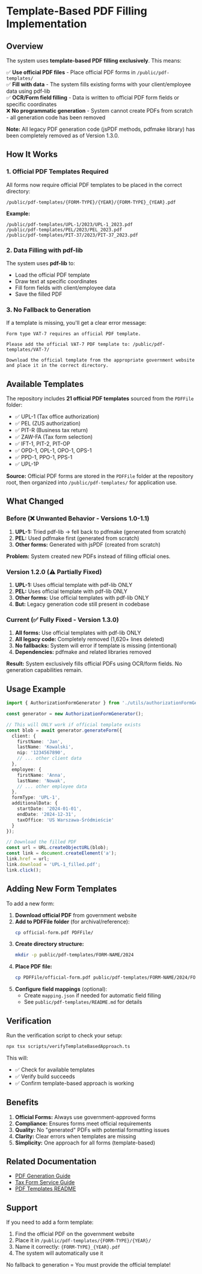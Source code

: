 # Template-Based PDF Filling Implementation

## Overview

The system uses **template-based PDF filling exclusively**. This means:

✅ **Use official PDF files** - Place official PDF forms in `/public/pdf-templates/`  
✅ **Fill with data** - The system fills existing forms with your client/employee data using pdf-lib  
✅ **OCR/Form field filling** - Data is written to official PDF form fields or specific coordinates  
❌ **No programmatic generation** - System cannot create PDFs from scratch - all generation code has been removed

**Note:** All legacy PDF generation code (jsPDF methods, pdfmake library) has been completely removed as of Version 1.3.0.  

## How It Works

### 1. Official PDF Templates Required

All forms now require official PDF templates to be placed in the correct directory:

```
/public/pdf-templates/{FORM-TYPE}/{YEAR}/{FORM-TYPE}_{YEAR}.pdf
```

**Example:**
```
/public/pdf-templates/UPL-1/2023/UPL-1_2023.pdf
/public/pdf-templates/PEL/2023/PEL_2023.pdf
/public/pdf-templates/PIT-37/2023/PIT-37_2023.pdf
```

### 2. Data Filling with pdf-lib

The system uses **pdf-lib** to:
- Load the official PDF template
- Draw text at specific coordinates
- Fill form fields with client/employee data
- Save the filled PDF

### 3. No Fallback to Generation

If a template is missing, you'll get a clear error message:

```
Form type VAT-7 requires an official PDF template.

Please add the official VAT-7 PDF template to: /public/pdf-templates/VAT-7/

Download the official template from the appropriate government website 
and place it in the correct directory.
```

## Available Templates

The repository includes **21 official PDF templates** sourced from the `PDFFile` folder:

- ✅ UPL-1 (Tax office authorization)
- ✅ PEL (ZUS authorization)
- ✅ PIT-R (Business tax return)
- ✅ ZAW-FA (Tax form selection)
- ✅ IFT-1, PIT-2, PIT-OP
- ✅ OPD-1, OPL-1, OPO-1, OPS-1
- ✅ PPD-1, PPO-1, PPS-1
- ✅ UPL-1P

**Source:** Official PDF forms are stored in the `PDFFile` folder at the repository root, then organized into `/public/pdf-templates/` for application use.

## What Changed

### Before (❌ Unwanted Behavior - Versions 1.0-1.1)

1. **UPL-1:** Tried pdf-lib → fell back to pdfmake (generated from scratch)
2. **PEL:** Used pdfmake first (generated from scratch)
3. **Other forms:** Generated with jsPDF (created from scratch)

**Problem:** System created new PDFs instead of filling official ones.

### Version 1.2.0 (⚠️ Partially Fixed)

1. **UPL-1:** Uses official template with pdf-lib ONLY
2. **PEL:** Uses official template with pdf-lib ONLY
3. **Other forms:** Use official templates with pdf-lib ONLY
4. **But:** Legacy generation code still present in codebase

### Current (✅ Fully Fixed - Version 1.3.0)

1. **All forms:** Use official templates with pdf-lib ONLY
2. **All legacy code:** Completely removed (1,620+ lines deleted)
3. **No fallbacks:** System will error if template is missing (intentional)
4. **Dependencies:** pdfmake and related libraries removed

**Result:** System exclusively fills official PDFs using OCR/form fields. No generation capabilities remain.

## Usage Example

```typescript
import { AuthorizationFormGenerator } from './utils/authorizationFormGenerator';

const generator = new AuthorizationFormGenerator();

// This will ONLY work if official template exists
const blob = await generator.generateForm({
  client: {
    firstName: 'Jan',
    lastName: 'Kowalski',
    nip: '1234567890',
    // ... other client data
  },
  employee: {
    firstName: 'Anna',
    lastName: 'Nowak',
    // ... other employee data
  },
  formType: 'UPL-1',
  additionalData: {
    startDate: '2024-01-01',
    endDate: '2024-12-31',
    taxOffice: 'US Warszawa-Śródmieście'
  }
});

// Download the filled PDF
const url = URL.createObjectURL(blob);
const link = document.createElement('a');
link.href = url;
link.download = 'UPL-1_filled.pdf';
link.click();
```

## Adding New Form Templates

To add a new form:

1. **Download official PDF** from government website
2. **Add to PDFFile folder** (for archival/reference):
   ```bash
   cp official-form.pdf PDFFile/
   ```
3. **Create directory structure:**
   ```bash
   mkdir -p public/pdf-templates/FORM-NAME/2024
   ```
4. **Place PDF file:**
   ```bash
   cp PDFFile/official-form.pdf public/pdf-templates/FORM-NAME/2024/FORM-NAME_2024.pdf
   ```
5. **Configure field mappings** (optional):
   - Create `mapping.json` if needed for automatic field filling
   - See `public/pdf-templates/README.md` for details

## Verification

Run the verification script to check your setup:

```bash
npx tsx scripts/verifyTemplateBasedApproach.ts
```

This will:
- ✅ Check for available templates
- ✅ Verify build succeeds
- ✅ Confirm template-based approach is working

## Benefits

1. **Official Forms:** Always use government-approved forms
2. **Compliance:** Ensures forms meet official requirements
3. **Quality:** No "generated" PDFs with potential formatting issues
4. **Clarity:** Clear errors when templates are missing
5. **Simplicity:** One approach for all forms (template-based)

## Related Documentation

- [PDF Generation Guide](docs/guides/PDF_GENERATION_GUIDE.md)
- [Tax Form Service Guide](docs/features/TAX_FORM_SERVICE_GUIDE.md)
- [PDF Templates README](public/pdf-templates/README.md)

## Support

If you need to add a form template:
1. Find the official PDF on the government website
2. Place it in `/public/pdf-templates/{FORM-TYPE}/{YEAR}/`
3. Name it correctly: `{FORM-TYPE}_{YEAR}.pdf`
4. The system will automatically use it

No fallback to generation = You must provide the official template!
